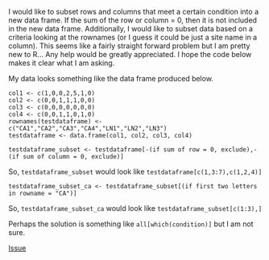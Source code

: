 I would like to subset rows and columns that meet a certain condition into a new data frame. If the sum of the row or column = 0, then it is not included in the new data frame. Additionally, I would like to subset data based on a criteria looking at the rownames (or I guess it could be just a site name in a column). This seems like a fairly straight forward problem but I am pretty new to R... Any help would be greatly appreciated. I hope the code below makes it clear what I am asking.

My data looks something like the data frame produced below.

```
col1 <- c(1,0,0,2,5,1,0)
col2 <- c(0,0,1,1,1,0,0)
col3 <- c(0,0,0,0,0,0,0)
col4 <- c(0,0,1,1,0,1,0)
rownames(testdataframe) <- c("CA1","CA2","CA3","CA4","LN1","LN2","LN3")
testdataframe <- data.frame(col1, col2, col3, col4)

testdataframe_subset <- testdataframe[-(if sum of row = 0, exclude),-(if sum of column = 0, exclude)]
```
So, `testdataframe_subset` would look like `testdataframe[c(1,3:7),c(1,2,4)]`

```
testdataframe_subset_ca <- testdataframe_subset[(if first two letters in rowname = "CA")]
```

So, `testdataframe_subset_ca` would look like `testdataframe_subset[c(1:3),]`

Perhaps the solution is something like `all[which(condition)]` but I am not sure.

[Issue](https://github.com/noamross/zero-dependency-problems/issues/16)
